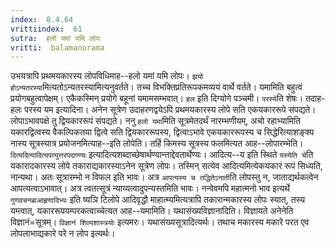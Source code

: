 ```yaml
---
index:  8.4.64
vrittiindex:  61
sutra:  हलो यमां यमि लोपः
vritti:  balamanorama 
---
```


उभयत्रापि प्रथमयकारस्य लोपविधिमाह--हलो यमां यमि लोपः। `झयो होऽन्यतरस्या`मित्यतोऽन्यतरस्यामित्यनुवर्तते। तच्च विभक्तिप्रतिरूपकमव्ययं वार्थे वर्तते। यमामिति बहुत्वं प्रयोगबहुत्वापेक्षम्। एकैकस्मिन् प्रयोगे बहूनां यमामसम्भवात्। `हल` इति दिग्योगे पञ्चमी। `परस्ये`ति शेषः। तदाह-हलः परस्य यम इत्यादिना। अनेन सूत्रेण उदाहरणद्वयेऽपि प्रथमयकारस्य लोपे सति एकयकाररूपे संपद्यते। लोपाऽभावपक्षे तु द्वियकाररूपं संपद्यते। ननु `हलो यमा`मिति सूत्रमेतदर्थं नारम्भणीयम्, अचो रहाभ्यामिति यकारद्वित्वस्य वैकल्पिकतया द्वित्वे सति द्वियकाररूपस्य, द्वित्वाऽभावे एकयकाररूपस्य च सिद्धेरित्याशङ्क्य नास्य सूत्रस्यात्र प्रयोजनमित्याह--इति लोपेति। तर्हि किमस्य सूत्रस्य फलमित्यत आह--लोपारम्भेति। `दित्यदित्यादित्यपत्युत्तरपदाण्ण्यः` इत्यादित्यशब्दाच्छेषार्थण्यान्ताद्देवतार्थेण्यः। आदित्य--य इति स्थिते `यस्येति चे`ति यकारादकारस्य लोपे तकाराद्यकारस्याऽनेन सूत्रेण लोपः। तस्मिन् सत्येव आदित्यमित्येकयकारं रूपं सिध्यति, नान्यथा। अतः सूत्रारम्भो न विफल इति भावः। अत्र `आपत्यस्य च तद्धितेऽनाती`ति लोपस्तु न, जाताद्यर्थकत्वेन आपत्यत्वाऽभावात्। अत्र त्वतत्सूत्रं न्याय्यत्वादुपन्यस्तमिति भावः। नन्वेवमपि महात्मनो भाव इत्यर्थे `गुणवचनब्राआहृणादिभ्यः` इति ष्यञि टिलोपे आदिवृद्धौ माहात्म्यमित्यत्रापि तकारान्मकारस्य लोपः स्यात्, तस्य यम्त्वात्, यकाररूपयम्परकत्वाच्चेत्यत आह--यमामिति। यथासंख्यविज्ञानादिति। विज्ञायते अनेनेति विज्ञानं=सूत्रम्। `विज्ञानं शिल्पशास्त्रयोः` इत्यमरः। यथासंख्यसूत्रादित्यर्थः। तथाच मकारस्य मकारे परत एव लोपलाभाद्यकारे परे न लोप इत्यर्थः।


